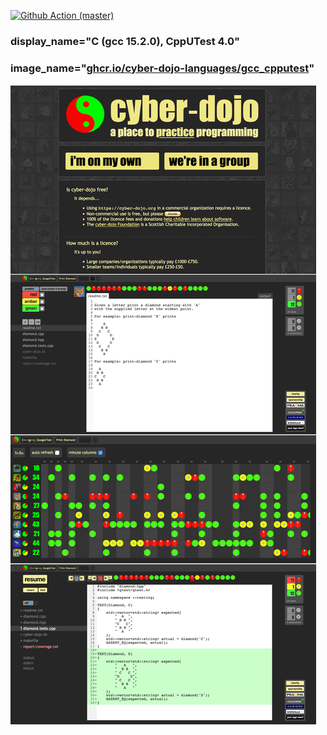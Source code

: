 [![Github Action (master)](https://github.com/cyber-dojo-start-points/gcc-cpputest/actions/workflows/main.yml/badge.svg)](https://github.com/cyber-dojo-start-points/gcc-cpputest/actions)

### display_name="C (gcc 15.2.0), CppUTest 4.0"
### image_name="[ghcr.io/cyber-dojo-languages/gcc_cpputest](https://ghcr.io/cyber-dojo-languages/gcc_cpputest)"

![cyber-dojo.org home page](https://github.com/cyber-dojo/cyber-dojo/blob/master/shared/home_page_snapshot.png)

